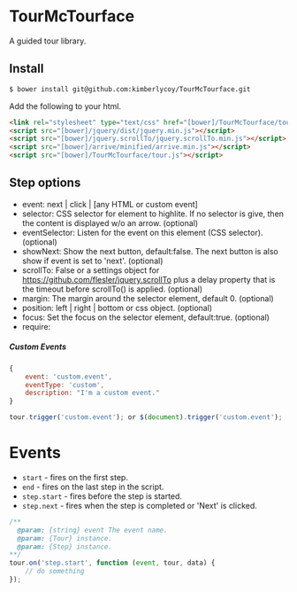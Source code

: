 # TourMcTourface
A guided tour library.

## Install
```bash
$ bower install git@github.com:kimberlycoy/TourMcTourface.git
```

Add the following to your html.
```html
<link rel="stylesheet" type="text/css" href="[bower]/TourMcTourface/tour.css">
<script src="[bower]/jquery/dist/jquery.min.js"></script>
<script src="[bower]/jquery.scrollTo/jquery.scrollTo.min.js"></script>
<script src="[bower]/arrive/minified/arrive.min.js"></script>
<script src="[bower]/TourMcTourface/tour.js"></script>
```

## Step options
- event: next | click | [any HTML or custom event]
- selector: CSS selector for element to highlite. If no selector is give, then the content is displayed w/o an arrow. (optional) 
- eventSelector: Listen for the event on this element (CSS selector). (optional)
- showNext: Show the next button, default:false. The next button is also show if event is set to 'next'. (optional)
- scrollTo: False or a settings object for https://github.com/flesler/jquery.scrollTo plus a delay property that is the timeout before scrollTo() is applied. (optional)
- margin: The margin around the selector element, default 0. (optional)
- position: left | right | bottom or css object. (optional)
- focus: Set the focus on the selector element, default:true. (optional)
- require:

##### Custom Events
```javascript
{
    event: 'custom.event',
    eventType: 'custom',
    description: "I'm a custom event." 
}

tour.trigger('custom.event'); or $(document).trigger('custom.event');
```

# Events
* `start` - fires on the first step.
* `end` - fires on the last step in the script.
* `step.start` - fires before the step is started. 
* `step.next` - fires when the step is completed or 'Next' is clicked.
```javascript
/**
  @param: {string} event The event name.
  @param: {Tour} instance.
  @param: {Step} instance. 
**/ 
tour.on('step.start', function (event, tour, data) {
    // do something
});
```
